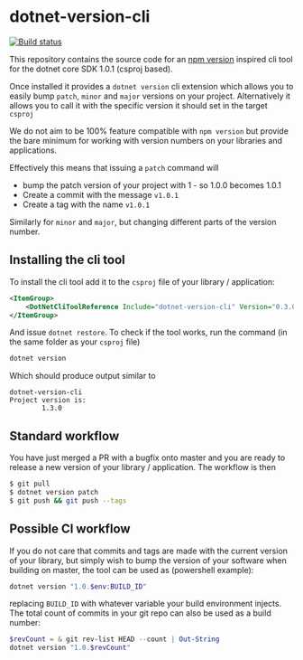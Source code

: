 # dotnet-version-cli

[![Build status](https://ci.appveyor.com/api/projects/status/r50rbldhoil6pqk6/branch/master?svg=true)](https://ci.appveyor.com/project/nover/dotnet-version-cli/branch/master)

This repository contains the source code for an [npm version][1] inspired cli tool for the dotnet core SDK 1.0.1 (csproj based).

Once installed it provides a `dotnet version` cli extension which allows you to easily bump `patch`, `minor` and `major` versions on your project. Alternatively it allows you to call it with the specific version it should set in the target `csproj`

We do not aim to be 100% feature compatible with `npm version` but provide the bare minimum for working with version numbers on your libraries and applications.

Effectively this means that issuing a `patch` command will

- bump the patch version of your project with 1 - so 1.0.0 becomes 1.0.1
- Create a commit with the message `v1.0.1`
- Create a tag with the name `v1.0.1`

Similarly for `minor` and `major`, but changing different parts of the version number.

## Installing the cli tool

To install the cli tool add it to the `csproj` file of your library / application:

```xml
<ItemGroup>
    <DotNetCliToolReference Include="dotnet-version-cli" Version="0.3.0" />
</ItemGroup>
```

And issue `dotnet restore`. To check if the tool works, run the command (in the same folder as your `csproj` file)

```bash
dotnet version
```

Which should produce output similar to

```text
dotnet-version-cli
Project version is:
        1.3.0
```

## Standard workflow

You have just merged a PR with a bugfix onto master and you are ready to release a new version of your library / application. The workflow is then

```bash
$ git pull
$ dotnet version patch
$ git push && git push --tags
```

## Possible CI workflow

If you do not care that commits and tags are made with the current version of your library, but simply wish to bump the version of your software when building on master, the tool can be used as (powershell example):

```powershell
dotnet version "1.0.$env:BUILD_ID"
```

replacing `BUILD_ID` with whatever variable your build environment injects.
The total count of commits in your git repo can also be used as a build number:

```powershell
$revCount = & git rev-list HEAD --count | Out-String
dotnet version "1.0.$revCount"
```

[1]: https://docs.npmjs.com/cli/version
